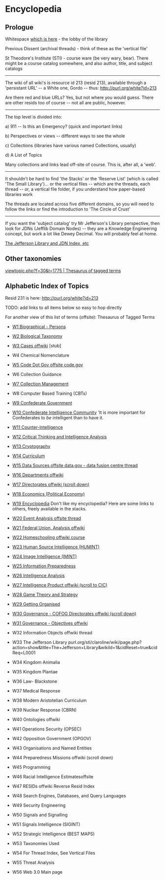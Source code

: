 # Encyclopedia

## Prologue

Whitespace [which is here](http://whigdev.com/white/index.php?threads/whigdev-divisa-est-in-partes-tres.1944/)  - the lobby of the library



Previous Dissent (archival threads) - think of these as the 'vertical file'



St Theodore's Institute (STI) - course ware (be very wary, bear).  There might be a course catalog somewhere, and also author, title, and subject catalogs



-----



The wiki of all wiki's is resource id 213 (resid 213), available through a 'persistant URL' -- a White one, Gordo -- thus:  http://purl.org/white?id=213



Are there red and blue URLs?  Yes, but not where you would guess.  There are other resids too of course -- not all are public, however.



-----



The top level is divided into:



a) 911 -- Is this an Emergency? (quick and important links)



b) Perspectives or views -- different ways to see the whole



c) Collections (libraries have various named Collections, usually)



d) A List of Topics



Many collections and links lead off-site of course.  This is, after all, a 'web'.



-----

It shouldn't be hard to find 'the Stacks' or the 'Reserve List' (which is called 'The Small Library')... or the vertical files -- which are the threads, each thread -- or, a vertical file folder, if you understand how paper-based libraries work



The threads are located across five different domains, so you will need to follow the links or find the introduction to 'The Circle of Crust'



-----

If you want the 'subject catalog' try Mr Jefferson's Library perspective, then look for JDNs (Jefflib Domain Nodes) -- they are a Knowledge Engineering concept, but work a lot like Dewey Decimal.  You will probably feel at home.

[The Jefferson Library and JDN Index, etc](http://whigdev.com/sti/claroline/wiki/page.php?action=show&title=The+Jefferson+Library&wikiId=1&cidReset=true&cidReq=L0001)

## Other taxonomies

[viewtopic.php?f=30&t=1775 | Thesaurus of tagged terms](http://purl.org/pd/viewtopic.php?f=30&t=1775)

## Alphabetic Index of Topics

Resid 231 is here: http://purl.org/white?id=213

TODO: add links to all items below so easy to hop directly

For another view of this list of terms (offsite): Thesaurus of Tagged Terms

- [W1 Biographical - Persons](http://whigdev.com/sti/claroline/wiki/page.php?action=show&title=Biographical+-+Persons&wikiId=1&cidReset=true&cidReq=L0001)

- [W2 Biological Taxonomy](http://whigdev.com/sti/claroline/wiki/page.php?action=show&title=Biological+Taxonomy&wikiId=1&cidReset=true&cidReq=L0001)

- [W3 Cases offwiki](http://whigdev.com/sti/claroline/phpbb/viewtopic.php?topic=49&cidReset=true&cidReq=L0001) [stub]

- W4 Chemical Nomenclature

- [W5 Code Dot Gov offsite code.gov](http://whigdev.com/sti/claroline/wiki/page.php?action=show&title=Code+Dot+Gov&wikiId=1&cidReset=true&cidReq=L0001)

- W6 Collection Guidance

- [W7 Collection Management](http://whigdev.com/sti/claroline/wiki/page.php?action=show&title=Collection+Management&wikiId=1&cidReset=true&cidReq=L0001)

- W8 Computer Based Training (CBTs)

- [W9 Confederate Government](http://whigdev.com/sti/claroline/wiki/page.php?action=show&title=Confederate+Government&wikiId=1&cidReset=true&cidReq=L0001)

- [W10 Confederate Intelligence Community](http://whigdev.com/sti/claroline/wiki/page.php?action=show&title=Confederate+Intelligence+Community&wikiId=1&cidReset=true&cidReq=L0001) 'It is more important for Confederates to *be* intelligent than to have it.

- [W11 Counter-Intelligence](http://whigdev.com/sti/claroline/wiki/page.php?action=show&title=Counter-Intelligence&wikiId=1&cidReset=true&cidReq=L0001)

- [W12 Critical Thinking and Intelligence Analysis](http://whigdev.com/sti/claroline/wiki/page.php?action=show&title=Intelligence+Analysis&wikiId=1&cidReset=true&cidReq=L0001)

- [W13 Cryptography](http://whigdev.com/sti/claroline/wiki/page.php?action=show&title=Cryptography&wikiId=1&cidReset=true&cidReq=L0001)

- [W14 Curriculum](http://whigdev.com/sti/claroline/wiki/page.php?action=show&title=Curriculum&wikiId=1&cidReset=true&cidReq=L0001)

- [W15 Data Sources offsite data.gov - data fusion centre thread](http://whigdev.com/sti/claroline/wiki/page.php?action=show&title=Data+Sources&wikiId=1&cidReset=true&cidReq=L0001)

- [W16 Departments offwiki](http://whigdev.com/sti/claroline/wiki/page.php?action=show&title=Departments&wikiId=1&cidReset=true&cidReq=L0001)

- [W17 Directorates offwiki (scroll down)](http://whigdev.com/sti/claroline/wiki/page.php?action=show&title=Directorates&wikiId=1&cidReset=true&cidReq=L0001)

- [W18 Economics (Political Economy)](http://whigdev.com/sti/claroline/wiki/page.php?action=show&title=Economics&wikiId=1&cidReset=true&cidReq=L0001)

- [W19 Encyclopedia](http://whigdev.com/sti/claroline/wiki/page.php?action=show&title=Encyclopedia&wikiId=1&cidReset=true&cidReq=L0001) Don't like my encyclopedia?  Here are some links to others, freely available in the stacks.

- [W20 Event Analysis offsite thread](http://whigdev.com/sti/claroline/wiki/page.php?action=show&title=Event+Analysis&wikiId=1&cidReset=true&cidReq=L0001)

- [W21 Federal Union, Analysis offwiki](http://whigdev.com/sti/claroline/wiki/page.php?action=show&title=Federal+Union&wikiId=1&cidReset=true&cidReq=L0001)

- [W22 Homeschooling offwiki course](http://whigdev.com/sti/claroline/wiki/page.php?action=show&title=Homeschooling&wikiId=1&cidReset=true&cidReq=L0001)

- [W23 Human Source Intelligence (HUMINT)](http://whigdev.com/sti/claroline/wiki/page.php?action=show&title=Human+Source&wikiId=1&cidReset=true&cidReq=L0001)

- [W24 Image Intelligence (IMINT)](http://whigdev.com/sti/claroline/wiki/page.php?action=show&title=Image+Intelligence&wikiId=1&cidReset=true&cidReq=L0001)

- [W25 Information Preparedness](http://whigdev.com/sti/claroline/wiki/page.php?action=show&title=Information+Preparedness&wikiId=1&cidReset=true&cidReq=L0001)

- [W26 Intelligence Analysis](http://whigdev.com/sti/claroline/wiki/page.php?action=show&title=Intelligence+Analysis&wikiId=1&cidReset=true&cidReq=L0001)

- [W27 Intelligence Product offwiki (scroll to CIC)](http://whigdev.com/sti/claroline/wiki/page.php?action=show&title=Intelligence+Product&wikiId=1&cidReset=true&cidReq=L0001)

- [W28 Game Theory and Strategy](http://whigdev.com/sti/claroline/wiki/page.php?action=show&title=Game+Theory&wikiId=1&cidReset=true&cidReq=L0001)

- [W29 Getting Organised](http://whigdev.com/sti/claroline/wiki/page.php?action=show&title=Getting+Organised&wikiId=1&cidReset=true&cidReq=L0001)

- [W30 Governance - COFOG Directorates offwiki (scroll down)](http://whigdev.com/sti/claroline/wiki/page.php?action=show&title=Objectives&wikiId=1&cidReset=true&cidReq=L0001)

- [W31 Governance - Objectives offwiki](http://whigdev.com/sti/claroline/wiki/page.php?action=show&title=Objectives&wikiId=1&cidReset=true&cidReq=L0001)

- W32 Information Objects offwiki thread

- W33 The Jefferson Library purl.org/sti/claroline/wiki/page.php?action=show&title=The+Jefferson+Library&wikiId=1&cidReset=true&cidReq=L0001

- W34 Kingdom Animalia

- W35 Kingdom Plantae

- W36 Law- Blackstone

- W37 Medical Response

- W38 Modern Aristotelian Curriculum

- W39 Nuclear Response (CBRN)

- W40 Ontologies offwiki

- W41 Operations Security (OPSEC)

- W42 Opposition Government (OPGOV)

- W43 Organisations and Named Entities

- W44 Preparedness Missions offwiki (scroll down)

- W45 Programming

- W46 Racial Intelligence Estimatesoffsite

- W47 RESIDs offwiki Reverse Resid Index

- W48 Search Engines, Databases, and Query Languages

- W49 Security Engineering

- W50 Signals and Signalling

- W51 Signals Intelligence (SIGINT)

- W52 Strategic Intelligence (BEST MAPS)

- W53 Taxonomies Used

- W54 For Thread Index, See Vertical Files

- W55 Threat Analysis

- W56 Web 3.0 Main page
